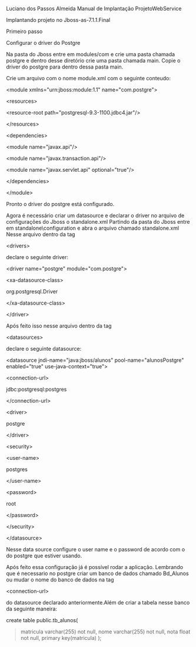 Luciano dos Passos Almeida
Manual de Implantação ProjetoWebService

Implantando projeto no Jboss-as-7.1.1.Final

Primeiro passo

Configurar o driver do Postgre

Na pasta do Jboss entre em modules/com
e crie uma pasta chamada postgre e dentro desse diretório crie uma pasta chamada main.
Copie o driver do postgre para dentro dessa pasta main.

Crie um arquivo com o nome module.xml com o seguinte conteudo:

<?xml version="1.0" encoding="UTF-8"?>

<!--
> ~ JBoss, Home of Professional Open Source.
> ~ Copyright 2010, Red Hat, Inc., and individual contributors
> ~ as indicated by the @author tags. See the copyright.txt file in the
> ~ distribution for a full listing of individual contributors.
> ~
> ~ This is free software; you can redistribute it and/or modify it
> ~ under the terms of the GNU Lesser General Public License as
> ~ published by the Free Software Foundation; either version 2.1 of
> ~ the License, or (at your option) any later version.
> ~
> ~ This software is distributed in the hope that it will be useful,
> ~ but WITHOUT ANY WARRANTY; without even the implied warranty of
> ~ MERCHANTABILITY or FITNESS FOR A PARTICULAR PURPOSE. See the GNU
> ~ Lesser General Public License for more details.
> ~
> ~ You should have received a copy of the GNU Lesser General Public
> ~ License along with this software; if not, write to the Free
> ~ Software Foundation, Inc., 51 Franklin St, Fifth Floor, Boston, MA
> ~ 02110-1301 USA, or see the FSF site: http://www.fsf.org.
> -->


&lt;module xmlns="urn:jboss:module:1.1" name="com.postgre"&gt;



> 

&lt;resources&gt;


> > 

&lt;resource-root path="postgresql-9.3-1100.jdbc4.jar"/&gt;


> > <!-- Insert resources here -->

> 

&lt;/resources&gt;


> 

&lt;dependencies&gt;


> > 

&lt;module name="javax.api"/&gt;


> > 

&lt;module name="javax.transaction.api"/&gt;


> > 

&lt;module name="javax.servlet.api" optional="true"/&gt;



> 

&lt;/dependencies&gt;




&lt;/module&gt;



Pronto o driver do postgre está configurado.

Agora é necessário criar um datasource e declarar o driver no arquivo de configurações do Jboss o standalone.xml
Partindo da pasta do Jboss entre em standalone\configuration e abra o arquivo chamado standalone.xml
Nesse arquivo dentro da tag 

&lt;drivers&gt;

 declare o seguinte driver:


&lt;driver name="postgre" module="com.postgre"&gt;


> 

&lt;xa-datasource-class&gt;

org.postgresql.Driver

&lt;/xa-datasource-class&gt;




&lt;/driver&gt;



Após feito isso nesse arquivo dentro da tag 

&lt;datasources&gt;

 declare o seguinte datasource:



&lt;datasource jndi-name="java:jboss/alunos" pool-name="alunosPostgre" enabled="true" use-java-context="true"&gt;


> 

&lt;connection-url&gt;

jdbc:postgresql:postgres

&lt;/connection-url&gt;


> 

&lt;driver&gt;

postgre

&lt;/driver&gt;


> 

&lt;security&gt;


> > 

&lt;user-name&gt;

postgres

&lt;/user-name&gt;


> > 

&lt;password&gt;

root

&lt;/password&gt;



> 

&lt;/security&gt;




&lt;/datasource&gt;



Nesse data source configure o user name e o password de acordo com o do postgre que estiver usando.

Após feito essa configuração já é possível rodar a aplicação.
Lembrando que é necessario no postgre criar um banco de dados chamado Bd\_Alunos ou mudar o nome do banco de dados na tag 

&lt;connection-url&gt;

 do datasource declarado anteriormente.Além de criar a tabela nesse banco da seguinte maneira:

create table public.tb\_alunos(
> matricula varchar(255) not null,
> nome varchar(255) not null,
> nota float not null,
> primary key(matricula)
);
